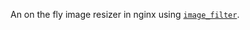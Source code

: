 An on the fly image resizer in nginx using [`image_filter`](http://nginx.org/en/docs/http/ngx_http_image_filter_module.html).
